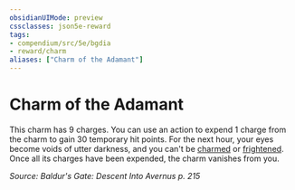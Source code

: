 ```yaml
---
obsidianUIMode: preview
cssclasses: json5e-reward
tags:
- compendium/src/5e/bgdia
- reward/charm
aliases: ["Charm of the Adamant"]
---
```

# Charm of the Adamant

This charm has 9 charges. You can use an action to expend 1 charge from the charm to gain 30 temporary hit points. For the next hour, your eyes become voids of utter darkness, and you can't be [charmed](/2-Mechanics/CLI/rules/conditions.md#charmed) or [frightened](/2-Mechanics/CLI/rules/conditions.md#frightened). Once all its charges have been expended, the charm vanishes from you.

*Source: Baldur's Gate: Descent Into Avernus p. 215*